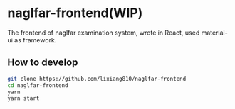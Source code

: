 # naglfar-frontend(WIP)

The frontend of naglfar examination system, wrote in React, used material-ui as framework.

## How to develop

```sh
git clone https://github.com/lixiang810/naglfar-frontend
cd naglfar-frontend
yarn
yarn start
```
